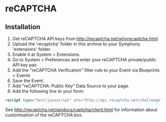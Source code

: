# reCAPTCHA

## Installation
1. Get reCAPTCHA API keys from http://recaptcha.net/whyrecaptcha.html
2. Upload the 'recaptcha' folder in this archive to your Symphony 'extensions' folder.
3. Enable it at System > Extensions.
4. Go to System > Preferences and enter your reCAPTCHA private/public API key pair.
5. Add the "reCAPTCHA Verification" filter rule to your Event via Blueprints > Events
6. Save the Event.
7. Add "reCAPTCHA: Public Key" Data Source to your page.
8. Add the following line to your form: 

```HTML    
<script type="text/javascript" src="http://api.recaptcha.net/challenge?k={/data/recaptcha}"></script>
```

See http://recaptcha.net/apidocs/captcha/client.html for information about customisation of the reCAPTCHA box.
